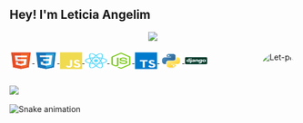 ## Hey! I'm Leticia Angelim

<div align="center">
  <a href="https://github.com/leticia-angelim">
  <img height="180em" src="https://github-readme-stats.vercel.app/api?username=leticia-angelim&show_icons=true&theme=dracula&include_all_commits=true&count_private=true"/>
  <!-- <img height="180em" src="https://github-readme-stats.vercel.app/api/top-langs/?username=leticia-angelim&layout=compact&langs_count=7&theme=dracula"/> -->
</div>
  
<div style="display: inline_block"><br>
  <img align="center" alt="Let-HTML" height="30" width="40" src="https://raw.githubusercontent.com/devicons/devicon/master/icons/html5/html5-original.svg">
  <img align="center" alt="Let-CSS" height="30" width="40" src="https://raw.githubusercontent.com/devicons/devicon/master/icons/css3/css3-original.svg">
  <img align="center" alt="Let-Js" height="30" width="40" src="https://raw.githubusercontent.com/devicons/devicon/master/icons/javascript/javascript-plain.svg">
  <img align="center" alt="Let-React" height="30" width="40" src="https://raw.githubusercontent.com/devicons/devicon/master/icons/react/react-original.svg">
  <img align="center" alt="Let-Nodejs" height="30" width="40" src="https://raw.githubusercontent.com/devicons/devicon/master/icons/nodejs/nodejs-original.svg">
  <img align="center" alt="Let-Typescript" height="30" width="40" src="https://raw.githubusercontent.com/devicons/devicon/master/icons/typescript/typescript-original.svg">
  <img align="center" alt="Let-Python" height="30" width="40" src="https://raw.githubusercontent.com/devicons/devicon/master/icons/python/python-original.svg">
  <img align="center" alt="Let-Django" height="30" width="40" src="https://raw.githubusercontent.com/devicons/devicon/master/icons/django/django-original.svg">
  <img align="right" alt="Let-pic" height="150" style="border-radius:50px;" src="https://user-images.githubusercontent.com/103081652/162277244-ca661ac0-0587-4973-99bc-8f27e37f90b9.png">
</div>
  
##
  
<div>
  <a href="https://www.linkedin.com/in/leticia-angelim" target="_blank"><img src="https://img.shields.io/badge/-Leticia Angelim-%230077B5?style=for-the-badge&logo=linkedin&logoColor=white" target="_blank"></a>
  
  ![Snake animation](https://github.com/leticia-angelim/leticia-angelim/blob/output/github-contribution-grid-snake.svg)
  
</div>
  

